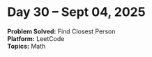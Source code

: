 # Day 30 – Sept 04, 2025

**Problem Solved:** Find Closest Person                     
**Platform:** LeetCode                       
**Topics:** Math
